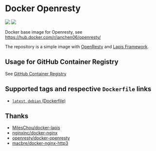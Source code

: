 # Docker Openresty

[![](https://img.shields.io/docker/stars/ianchen06/openresty.svg)](https://hub.docker.com/r/ianchen06/openresty/) [![](https://img.shields.io/docker/pulls/ianchen06/openresty.svg)](https://hub.docker.com/r/ianchen06/openresty/)

Docker base image for Openresty, see https://hub.docker.com/r/ianchen06/openresty/

The repository is a simple image with [OpenResty](https://openresty.org/en/) and [Lapis Framework](http://leafo.net/lapis/).

## Usage for GitHub Container Registry

See [GitHub Container Registry](https://github.com/users/ianchen06/packages/container/package/openresty)

## Supported tags and respective `Dockerfile` links

* [`latest`, `debian` (Dockerfile)](https://github.com/ianchen06/docker-openresty/blob/master/Dockerfile)

## Thanks

* [MilesChou/docker-lapis](https://github.com/MilesChou/docker-lapis)
* [nginxinc/docker-nginx](https://github.com/nginxinc/docker-nginx)
* [openresty/docker-openresty](https://github.com/openresty/docker-openresty)
* [macbre/docker-nginx-http3](https://github.com/macbre/docker-nginx-http3)
